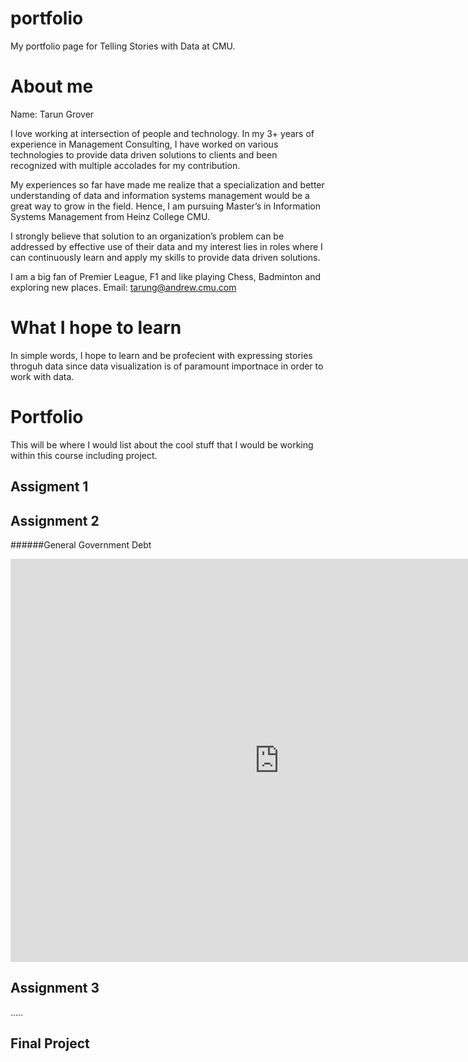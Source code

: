 # portfolio
My portfolio page for Telling Stories with Data at CMU.

# About me

Name: Tarun Grover

I love working at intersection of people and technology. In my 3+ years of experience in Management Consulting, I have worked on various technologies to provide data driven solutions to clients and been recognized with multiple accolades for my contribution.

My experiences so far have made me realize that a specialization and better understanding of data and information systems management would be a great way to grow in the field. Hence, I am pursuing Master’s in Information Systems Management from Heinz College CMU.

I strongly believe that solution to an organization’s problem can be addressed by effective use of their data and my interest lies in roles where I can continuously learn and apply my skills to provide data driven solutions.

I am a big fan of Premier League, F1 and like playing Chess, Badminton and exploring new places.
Email: tarung@andrew.cmu.com

# What I hope to learn

In simple words, I hope to learn and be profecient with expressing stories throguh data since data visualization is of paramount importnace in order to work with data.

# Portfolio

This will be where I would list about the cool stuff that I would be working within this course including project.

## Assigment 1

## Assignment 2

######General Government Debt

<iframe src="https://data.oecd.org/chart/6vsW" width="860" height="645" style="border: 0" mozallowfullscreen="true" webkitallowfullscreen="true" allowfullscreen="true"><a href="https://data.oecd.org/chart/6vsW" target="_blank">OECD Chart: General government debt, Total, % of GDP, Annual, 2020</a></iframe>

<div class="flourish-embed flourish-chart" data-src="visualisation/7688573"><script src="https://public.flourish.studio/resources/embed.js"></script></div>

<div class="flourish-embed flourish-chart" data-src="visualisation/7692294"><script src="https://public.flourish.studio/resources/embed.js"></script></div>

## Assignment 3

.....

## Final Project
